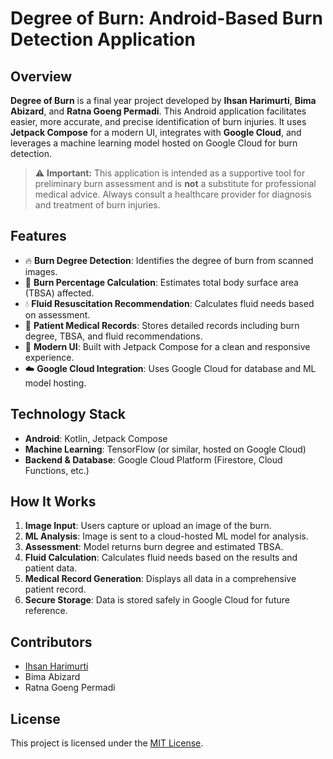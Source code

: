 # Degree of Burn: Android-Based Burn Detection Application

## Overview
**Degree of Burn** is a final year project developed by **Ihsan Harimurti**, **Bima Abizard**, and **Ratna Goeng Permadi**. This Android application facilitates easier, more accurate, and precise identification of burn injuries. It uses **Jetpack Compose** for a modern UI, integrates with **Google Cloud**, and leverages a machine learning model hosted on Google Cloud for burn detection.

> ⚠️ **Important:** This application is intended as a supportive tool for preliminary burn assessment and is **not** a substitute for professional medical advice. Always consult a healthcare provider for diagnosis and treatment of burn injuries.

## Features
- 🔥 **Burn Degree Detection**: Identifies the degree of burn from scanned images.
- 📏 **Burn Percentage Calculation**: Estimates total body surface area (TBSA) affected.
- 💧 **Fluid Resuscitation Recommendation**: Calculates fluid needs based on assessment.
- 📝 **Patient Medical Records**: Stores detailed records including burn degree, TBSA, and fluid recommendations.
- 📱 **Modern UI**: Built with Jetpack Compose for a clean and responsive experience.
- ☁️ **Google Cloud Integration**: Uses Google Cloud for database and ML model hosting.

## Technology Stack
- **Android**: Kotlin, Jetpack Compose  
- **Machine Learning**: TensorFlow (or similar, hosted on Google Cloud)  
- **Backend & Database**: Google Cloud Platform (Firestore, Cloud Functions, etc.)

## How It Works
1. **Image Input**: Users capture or upload an image of the burn.
2. **ML Analysis**: Image is sent to a cloud-hosted ML model for analysis.
3. **Assessment**: Model returns burn degree and estimated TBSA.
4. **Fluid Calculation**: Calculates fluid needs based on the results and patient data.
5. **Medical Record Generation**: Displays all data in a comprehensive patient record.
6. **Secure Storage**: Data is stored safely in Google Cloud for future reference.


## Contributors
- [Ihsan Harimurti](https://github.com/ihsanharimurti)  
- Bima Abizard  
- Ratna Goeng Permadi

## License
This project is licensed under the [MIT License](LICENSE).
